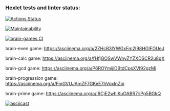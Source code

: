 ### Hexlet tests and linter status:
[![Actions Status](https://github.com/utkonoser/python-project-lvl1/workflows/hexlet-check/badge.svg)](https://github.com/utkonoser/python-project-lvl1/actions)

[![Maintainability](https://api.codeclimate.com/v1/badges/a99a88d28ad37a79dbf6/maintainability)](https://codeclimate.com/github/codeclimate/codeclimate/maintainability)

[![brain-games CI](https://github.com/utkonoser/python-project-lvl1/actions/workflows/brain-games.yml/badge.svg)](https://github.com/utkonoser/python-project-lvl1/actions/workflows/brain-games.yml)



brain-even game: https://asciinema.org/a/2ZHcB3lYWGxFm2I98HGlFOUeJ

brain-calc game: https://asciinema.org/a/fHfjGOSwVWnyZYZXDSCR2u8gX

brain-gcd game: https://asciinema.org/a/P6ROYmijiDBtdCpsXVI92gzMi

brain-progression game: https://asciinema.org/a/FmGVUJAmZF7GKeE7hVoxInZoi

brain-prime game: https://asciinema.org/a/I6CjE2whiKuOABR7riPg5BGkQ

[![asciicast](https://asciinema.org/a/2ZHcB3lYWGxFm2I98HGlFOUeJ.svg)](https://asciinema.org/a/2ZHcB3lYWGxFm2I98HGlFOUeJ)
